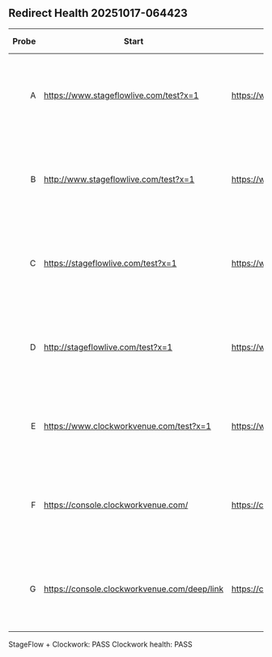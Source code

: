 ## Redirect Health 20251017-064423

| Probe | Start | Final | Status | Hops | Path+Query OK | Console Errs | 4xx/5xx | SW? | JSON | PNG |
|------:|-------|-------|--------|------|----------------|--------------|---------|-----|------|-----|
| A | https://www.stageflowlive.com/test?x=1 | https://www.clockworkvenue.com/test?x=1 | 200 | 301 -> 200 | OK | 0 | 0 | No | docs/_mcp-artifacts/mcp-REDIRECT-FINAL-20251017-064423-sfl-www-https.json | docs/_mcp-artifacts/mcp-REDIRECT-FINAL-20251017-064423-sfl-www-https.png |
| B | http://www.stageflowlive.com/test?x=1 | https://www.clockworkvenue.com/test?x=1 | 200 | 301 -> 307 -> 200 | OK | 0 | 0 | No | docs/_mcp-artifacts/mcp-REDIRECT-FINAL-20251017-064423-sfl-www-http.json | docs/_mcp-artifacts/mcp-REDIRECT-FINAL-20251017-064423-sfl-www-http.png |
| C | https://stageflowlive.com/test?x=1 | https://www.clockworkvenue.com/test?x=1 | 200 | 301 -> 200 | OK | 0 | 0 | No | docs/_mcp-artifacts/mcp-REDIRECT-FINAL-20251017-064423-sfl-apex-https.json | docs/_mcp-artifacts/mcp-REDIRECT-FINAL-20251017-064423-sfl-apex-https.png |
| D | http://stageflowlive.com/test?x=1 | https://www.clockworkvenue.com/test?x=1 | 200 | 301 -> 307 -> 200 | OK | 0 | 0 | No | docs/_mcp-artifacts/mcp-REDIRECT-FINAL-20251017-064423-sfl-apex-http.json | docs/_mcp-artifacts/mcp-REDIRECT-FINAL-20251017-064423-sfl-apex-http.png |
| E | https://www.clockworkvenue.com/test?x=1 | https://www.clockworkvenue.com/test?x=1 | 200 | 200 | OK | 0 | 0 | No | docs/_mcp-artifacts/mcp-REDIRECT-FINAL-20251017-064423-cw-www.json | docs/_mcp-artifacts/mcp-REDIRECT-FINAL-20251017-064423-cw-www.png |
| F | https://console.clockworkvenue.com/ | https://console.clockworkvenue.com/ | 200 | 200 | OK | 0 | 0 | No | docs/_mcp-artifacts/mcp-REDIRECT-FINAL-20251017-064423-cw-console-root.json | docs/_mcp-artifacts/mcp-REDIRECT-FINAL-20251017-064423-cw-console-root.png |
| G | https://console.clockworkvenue.com/deep/link | https://console.clockworkvenue.com/deep/link | 200 | 200 | OK | 0 | 0 | No | docs/_mcp-artifacts/mcp-REDIRECT-FINAL-20251017-064423-cw-console-deep.json | docs/_mcp-artifacts/mcp-REDIRECT-FINAL-20251017-064423-cw-console-deep.png |

StageFlow + Clockwork: PASS
Clockwork health: PASS
